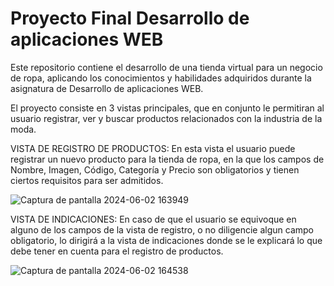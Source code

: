# Proyecto Final Desarrollo de aplicaciones WEB
Este repositorio contiene el desarrollo de una tienda virtual para un negocio de ropa, aplicando los conocimientos y habilidades adquiridos durante la asignatura de Desarrollo de aplicaciones WEB.

El proyecto consiste en 3 vistas principales, que en conjunto le permitiran al usuario registrar, ver y buscar productos relacionados con la industria de la moda.

VISTA DE REGISTRO DE PRODUCTOS: En esta vista el usuario puede registrar un nuevo producto para la tienda de ropa, en la que los campos de Nombre, Imagen, Código, Categoría y Precio son obligatorios y tienen ciertos requisitos para ser admitidos.

![Captura de pantalla 2024-06-02 163949](https://github.com/Jujo-GC/Proyecto-final-desarrollo-web/assets/162654885/1854e09c-9bec-4fa0-8c2a-e74afa22e07e)

VISTA DE INDICACIONES: En caso de que el usuario se equivoque en alguno de los campos de la vista de registro, o no diligencie algun campo obligatorio, lo dirigirá a la vista de indicaciones donde se le explicará lo que debe tener en cuenta para el registro de productos.

![Captura de pantalla 2024-06-02 164538](https://github.com/Jujo-GC/Proyecto-final-desarrollo-web/assets/162654885/ce946c54-396c-4563-8873-eedb5899032f)
